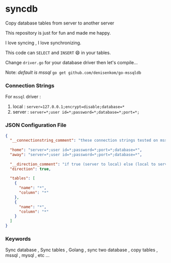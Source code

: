 # syncdb
Copy database tables from server to another server

This repository is just for fun and made me happy.

I love syncing , I love synchronizing.

This code can `SELECT` and `INSERT` :smile: in your tables.

Change `driver.go` for your database driver then let's compile...

Note: *default is mssql* `go get github.com/denisenkom/go-mssqldb`

### Connection Strings

For `mssql` driver : 

1. local : `server=127.0.0.1;encrypt=disable;database=*`
2. server : `server=*;user id=*;password=*;database=*;port=*;`

### JSON Configuration File

```json
{
  "__connectionstring_comment": "these connection strings tested on mssql",
  
  "home": "server=*;user id=*;password=*;port=*;database=*",
  "away": "server=*;user id=*;password=*;port=*;database=*",
  
  "__direction_comment": "if true (server to local) else (local to server)",
  "direction": true,
  
  "tables": [
    {
      "name": "*",
      "column": "*"
    },
    {
      "name": "*",
      "column": "*"
    }
  ]
}
```

### Keywords 

Sync database , Sync tables , Golang , sync two database , copy tables , mssql , mysql , etc ...

